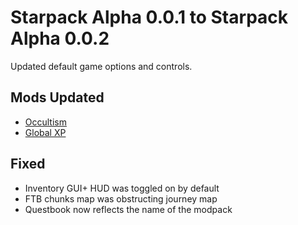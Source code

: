 #  Starpack Alpha 0.0.1 to Starpack Alpha 0.0.2

Updated default game options and controls.

##  Mods Updated

* [Occultism](https://www.curseforge.com/minecraft/mc-mods/occultism)
* [Global XP](https://www.curseforge.com/minecraft/mc-mods/global-xp)

## Fixed
* Inventory GUI+ HUD was toggled on by default
* FTB chunks map was obstructing journey map
* Questbook now reflects the name of the modpack